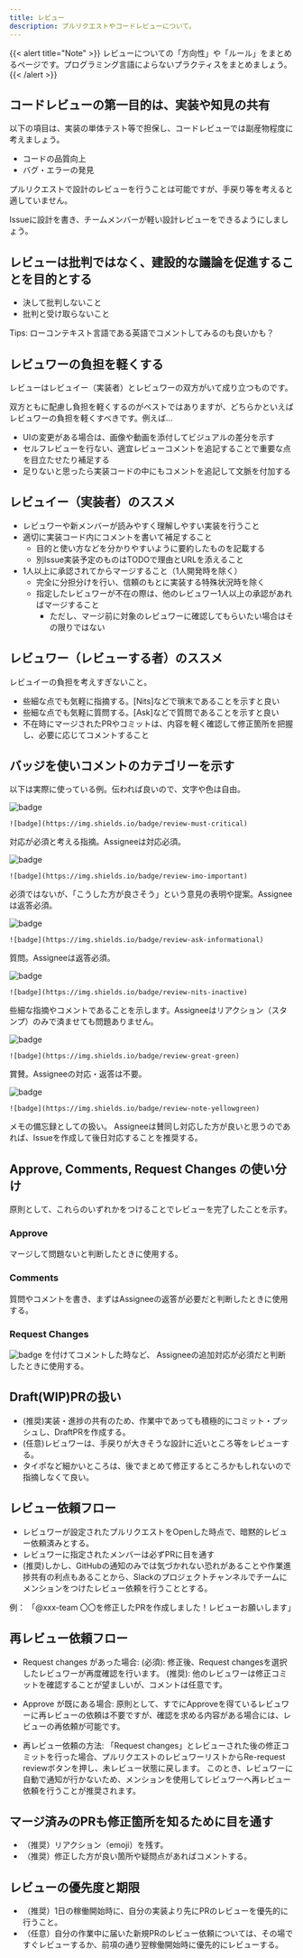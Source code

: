 ```yaml
---
title: レビュー
description: プルリクエストやコードレビューについて。
---
```


{{< alert title="Note" >}}
レビューについての「方向性」や「ルール」をまとめるページです。プログラミング言語によらないプラクティスをまとめましょう。
{{< /alert >}}

## コードレビューの第一目的は、実装や知見の共有

以下の項目は、実装の単体テスト等で担保し、コードレビューでは副産物程度に考えましょう。

- コードの品質向上
- バグ・エラーの発見

プルリクエストで設計のレビューを行うことは可能ですが、手戻り等を考えると適していません。

Issueに設計を書き、チームメンバーが軽い設計レビューをできるようにしましょう。

## レビューは批判ではなく、建設的な議論を促進することを目的とする

- 決して批判しないこと
- 批判と受け取らないこと

Tips: ローコンテキスト言語である英語でコメントしてみるのも良いかも？

## レビュワーの負担を軽くする

レビューはレビュイー（実装者）とレビュワーの双方がいて成り立つものです。

双方ともに配慮し負担を軽くするのがベストではありますが、どちらかといえばレビュワーの負担を軽くすべきです。例えば…

- UIの変更がある場合は、画像や動画を添付してビジュアルの差分を示す
- セルフレビューを行ない、適宜レビューコメントを追記することで重要な点を目立たせたり補足する
- 足りないと思ったら実装コードの中にもコメントを追記して文脈を付加する

## レビュイー（実装者）のススメ

- レビュワーや新メンバーが読みやすく理解しやすい実装を行うこと
- 適切に実装コード内にコメントを書いて補足すること
    - 目的と使い方などを分かりやすいように要約したものを記載する
    - 別Issue実装予定のものはTODOで理由とURLを添えること
- 1人以上に承認されてからマージすること（1人開発時を除く）
    - 完全に分担分けを行い、信頼のもとに実装する特殊状況時を除く
    - 指定したレビュワーが不在の際は、他のレビュワー1人以上の承認があればマージすること
      - ただし、マージ前に対象のレビュワーに確認してもらいたい場合はその限りではない

## レビュワー（レビューする者）のススメ

レビュイーの負担を考えすぎないこと。

- 些細な点でも気軽に指摘する。[Nits]などで瑣末であることを示すと良い
- 些細な点でも気軽に質問する。[Ask]などで質問であることを示すと良い
- 不在時にマージされたPRやコミットは、内容を軽く確認して修正箇所を把握し、必要に応じてコメントすること

## バッジを使いコメントのカテゴリーを示す

以下は実際に使っている例。伝われば良いので、文字や色は自由。

![badge](https://img.shields.io/badge/review-must-critical)
```
![badge](https://img.shields.io/badge/review-must-critical)
```
対応が必須と考える指摘。Assigneeは対応必須。

![badge](https://img.shields.io/badge/review-imo-important)
```
![badge](https://img.shields.io/badge/review-imo-important)
```
必須ではないが、「こうした方が良さそう」という意見の表明や提案。Assigneeは返答必須。

![badge](https://img.shields.io/badge/review-ask-informational)
```
![badge](https://img.shields.io/badge/review-ask-informational)
```
質問。Assigneeは返答必須。

![badge](https://img.shields.io/badge/review-nits-inactive)
```
![badge](https://img.shields.io/badge/review-nits-inactive)
```
些細な指摘やコメントであることを示します。Assigneeはリアクション（スタンプ）のみで済ませても問題ありません。

![badge](https://img.shields.io/badge/review-great-green)
```
![badge](https://img.shields.io/badge/review-great-green)
```
賞賛。Assigneeの対応・返答は不要。

![badge](https://img.shields.io/badge/review-note-yellowgreen)
```
![badge](https://img.shields.io/badge/review-note-yellowgreen)
```
メモの備忘録としての扱い。
Assigneeは賛同し対応した方が良いと思うのであれば、Issueを作成して後日対応することを推奨する。

## Approve, Comments, Request Changes の使い分け

原則として、これらのいずれかをつけることでレビューを完了したことを示す。

### Approve
マージして問題ないと判断したときに使用する。

### Comments
質問やコメントを書き、まずはAssigneeの返答が必要だと判断したときに使用する。

### Request Changes
![badge](https://img.shields.io/badge/review-must-critical) を付けてコメントした時など、
Assigneeの追加対応が必須だと判断したときに使用する。

## Draft(WIP)PRの扱い

- (推奨)実装・進捗の共有のため、作業中であっても積極的にコミット・プッシュし、DraftPRを作成する。
- (任意)レビュワーは、手戻りが大きそうな設計に近いところ等をレビューする。
- タイポなど細かいところは、後でまとめて修正するところかもしれないので指摘しなくて良い。

## レビュー依頼フロー

- レビュワーが設定されたプルリクエストをOpenした時点で、暗黙的レビュー依頼済みとする。
- レビュワーに指定されたメンバーは必ずPRに目を通す
- (推奨)しかし、GitHubの通知のみでは気づかれない恐れがあることや作業進捗共有の利点もあることから、Slackのプロジェクトチャンネルでチームにメンションをつけたレビュー依頼を行うこととする。

例： 「@xxx-team 〇〇を修正したPRを作成しました！レビューお願いします」

## 再レビュー依頼フロー

- Request changes があった場合:
(必須): 修正後、Request changesを選択したレビュワーが再度確認を行います。
(推奨): 他のレビュワーは修正コミットを確認することが望ましいが、コメントは任意です。

- Approve が既にある場合:
原則として、すでにApproveを得ているレビュワーに再レビューの依頼は不要ですが、確認を求める内容がある場合には、レビューの再依頼が可能です。

- 再レビュー依頼の方法:
「Request changes」とレビューされた後の修正コミットを行った場合、プルリクエストのレビュワーリストからRe-request reviewボタンを押し、未レビュー状態に戻します。
このとき、レビュワーに自動で通知が行かないため、メンションを使用してレビュワーへ再レビュー依頼を行うことが推奨されます。

## マージ済みのPRも修正箇所を知るために目を通す

- （推奨）リアクション（emoji）を残す。
- （推奨）修正した方が良い箇所や疑問点があればコメントする。

## レビューの優先度と期限

- （推奨）1日の稼働開始時に、自分の実装より先にPRのレビューを優先的に行うこと。
- （任意）自分の作業中に届いた新規PRのレビュー依頼については、その場ですぐレビューするか、前項の通り翌稼働開始時に優先的にレビューする。

